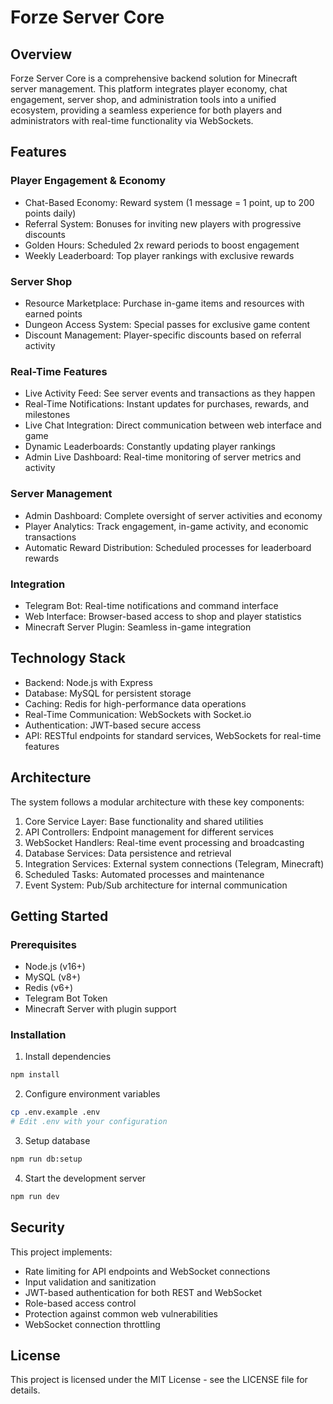 # Forze Server Core

## Overview

Forze Server Core is a comprehensive backend solution for Minecraft server management. This platform integrates player economy, chat engagement, server shop, and administration tools into a unified ecosystem, providing a seamless experience for both players and administrators with real-time functionality via WebSockets.

## Features

### Player Engagement & Economy
- Chat-Based Economy: Reward system (1 message = 1 point, up to 200 points daily)
- Referral System: Bonuses for inviting new players with progressive discounts
- Golden Hours: Scheduled 2x reward periods to boost engagement
- Weekly Leaderboard: Top player rankings with exclusive rewards

### Server Shop
- Resource Marketplace: Purchase in-game items and resources with earned points
- Dungeon Access System: Special passes for exclusive game content
- Discount Management: Player-specific discounts based on referral activity

### Real-Time Features
- Live Activity Feed: See server events and transactions as they happen
- Real-Time Notifications: Instant updates for purchases, rewards, and milestones
- Live Chat Integration: Direct communication between web interface and game
- Dynamic Leaderboards: Constantly updating player rankings
- Admin Live Dashboard: Real-time monitoring of server metrics and activity

### Server Management
- Admin Dashboard: Complete oversight of server activities and economy
- Player Analytics: Track engagement, in-game activity, and economic transactions
- Automatic Reward Distribution: Scheduled processes for leaderboard rewards

### Integration
- Telegram Bot: Real-time notifications and command interface
- Web Interface: Browser-based access to shop and player statistics
- Minecraft Server Plugin: Seamless in-game integration

## Technology Stack

- Backend: Node.js with Express
- Database: MySQL for persistent storage
- Caching: Redis for high-performance data operations
- Real-Time Communication: WebSockets with Socket.io
- Authentication: JWT-based secure access
- API: RESTful endpoints for standard services, WebSockets for real-time features

## Architecture

The system follows a modular architecture with these key components:

1. Core Service Layer: Base functionality and shared utilities
2. API Controllers: Endpoint management for different services
3. WebSocket Handlers: Real-time event processing and broadcasting
4. Database Services: Data persistence and retrieval
5. Integration Services: External system connections (Telegram, Minecraft)
6. Scheduled Tasks: Automated processes and maintenance
7. Event System: Pub/Sub architecture for internal communication

## Getting Started

### Prerequisites
- Node.js (v16+)
- MySQL (v8+)
- Redis (v6+)
- Telegram Bot Token
- Minecraft Server with plugin support

### Installation

1. Install dependencies
```bash
npm install
```

2. Configure environment variables
```bash
cp .env.example .env
# Edit .env with your configuration
```

3. Setup database
```bash
npm run db:setup
```

4. Start the development server
```bash
npm run dev
```

## Security

This project implements:
- Rate limiting for API endpoints and WebSocket connections
- Input validation and sanitization
- JWT-based authentication for both REST and WebSocket
- Role-based access control
- Protection against common web vulnerabilities
- WebSocket connection throttling

## License

This project is licensed under the MIT License - see the LICENSE file for details.